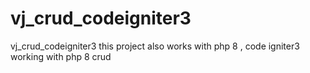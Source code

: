 # vj_crud_codeigniter3
vj_crud_codeigniter3 this project also works with php 8 , code igniter3 working with php 8 crud
